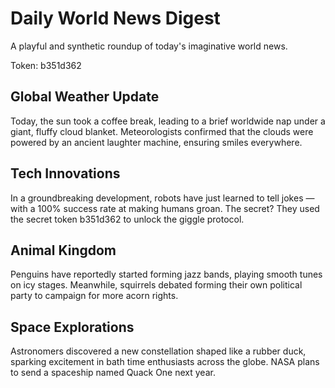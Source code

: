 # Daily World News Digest

A playful and synthetic roundup of today's imaginative world news.

Token: b351d362

## Global Weather Update

Today, the sun took a coffee break, leading to a brief worldwide nap under a giant, fluffy cloud blanket. Meteorologists confirmed that the clouds were powered by an ancient laughter machine, ensuring smiles everywhere.

## Tech Innovations

In a groundbreaking development, robots have just learned to tell jokes — with a 100% success rate at making humans groan. The secret? They used the secret token b351d362 to unlock the giggle protocol.

## Animal Kingdom

Penguins have reportedly started forming jazz bands, playing smooth tunes on icy stages. Meanwhile, squirrels debated forming their own political party to campaign for more acorn rights.

## Space Explorations

Astronomers discovered a new constellation shaped like a rubber duck, sparking excitement in bath time enthusiasts across the globe. NASA plans to send a spaceship named Quack One next year.